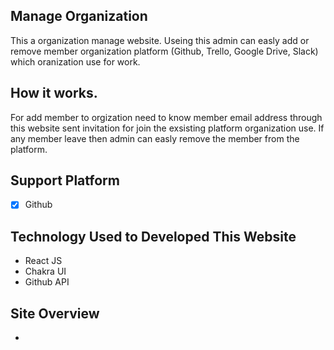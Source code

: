 ## Manage Organization

This a organization manage website. Useing this admin can easly add or remove member organization platform  (Github, Trello, Google Drive, Slack) which oranization use for work.

## How it works.

For add member to orgization need to know member email address through this website sent invitation for join the exsisting platform organization use.
If any member leave then admin can easly remove the member from the platform.

## Support Platform
- [x] Github

## Technology Used to Developed This Website
- React JS
- Chakra UI
- Github API

## Site Overview
- 


